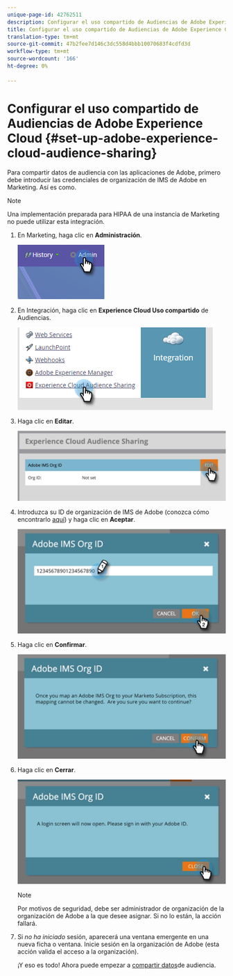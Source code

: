 ```yaml
---
unique-page-id: 42762511
description: Configurar el uso compartido de Audiencias de Adobe Experience Cloud - Documentos de marketing - Documentación del producto
title: Configurar el uso compartido de Audiencias de Adobe Experience Cloud
translation-type: tm+mt
source-git-commit: 47b2fee7d146c3dc558d4bbb10070683f4cdfd3d
workflow-type: tm+mt
source-wordcount: '166'
ht-degree: 0%

---
```



# Configurar el uso compartido de Audiencias de Adobe Experience Cloud {#set-up-adobe-experience-cloud-audience-sharing}

Para compartir datos de audiencia con las aplicaciones de Adobe, primero debe introducir las credenciales de organización de IMS de Adobe en Marketing. Así es como.

>[!NOTE]
>
>Una implementación preparada para HIPAA de una instancia de Marketing no puede utilizar esta integración.

1. En Marketing, haga clic en **Administración**.

   ![](assets/one-2.png)

1. En Integración, haga clic en **Experience Cloud Uso compartido** de Audiencias.

   ![](assets/two-2.png)

1. Haga clic en **Editar**.

   ![](assets/three-2.png)

1. Introduzca su ID de organización de IMS de Adobe (conozca cómo encontrarlo [aquí](http://docs.adobe.com/content/help/en/control-panel/using/faq.html)) y haga clic en **Aceptar**.

   ![](assets/four-2.png)

1. Haga clic en **Confirmar**.

   ![](assets/five-1.png)

1. Haga clic en **Cerrar**.

   ![](assets/six-2.png)

   >[!NOTE]
   >
   >Por motivos de seguridad, debe ser administrador de organización de la organización de Adobe a la que desee asignar. Si no lo están, la acción fallará.

1. Si *no ha iniciado* sesión, aparecerá una ventana emergente en una nueva ficha o ventana. Inicie sesión en la organización de Adobe (esta acción valida el acceso a la organización).

   ¡Y eso es todo! Ahora puede empezar a [compartir datos](http://docs.marketo.com/x/ogI6Ag)de audiencia.

